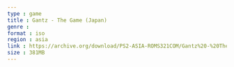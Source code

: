 ```yaml
---
type : game
title : Gantz - The Game (Japan)
genre : 
format : iso
region : asia
link : https://archive.org/download/PS2-ASIA-ROMS321COM/Gantz%20-%20The%20Game%20%28Japan%29.7z
size : 381MB
---
```

